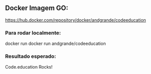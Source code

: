 ## Docker Imagem GO:

https://hub.docker.com/repository/docker/andgrande/codeeducation

### Para rodar localmente:

docker run docker run andgrande/codeeducation

### Resultado esperado:

Code.education Rocks!